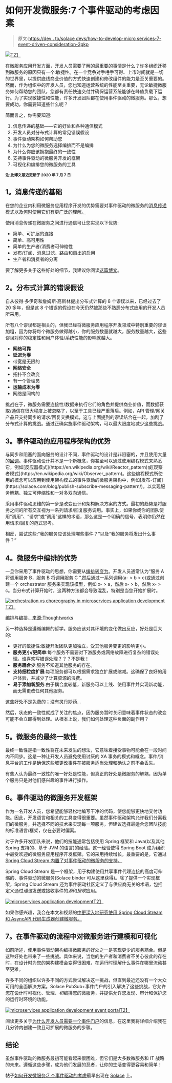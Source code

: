 # 如何开发微服务:7 个事件驱动的考虑因素

> 原文:[https://dev . to/solace devs/how-to-develop-micro services-7-event-driven-consideration-3gkp](https://dev.to/solacedevs/how-to-develop-microservices-7-event-driven-considerations-3gkp)

[![](../Images/f59b53af7fcc436dd36cb1932b520184.png)T2】](https://res.cloudinary.com/practicaldev/image/fetch/s--o43JgGuW--/c_limit%2Cf_auto%2Cfl_progressive%2Cq_auto%2Cw_880/https://solace.com/wp-content/uploads/2018/12/advanced-event-broker.png)

在微服务应用开发方面，开发人员需要了解的最重要的事情是什么？许多组织迁移到微服务的原因只有一个:敏捷性。在一个竞争对手唾手可得、上市时间就是一切的世界里，以提供底线商业价值的方式快速创建和修改组件的能力是至关重要的。然而，作为组织中的开发人员，您也知道运营系统的性能至关重要，无论敏捷微服务如何帮助您的团队，您都有责任快速交付并确保运营系统能够在峰值负载下运行。为了实现敏捷性和性能，许多开发团队都在使用事件驱动的微服务。那么，想要成功，你需要知道些什么呢？

简而言之，你需要知道:

1.  信息传递的基础——它的好处和各种通信模式
2.  开发人员对分布式计算的常见错误假设
3.  事件驱动架构如何帮助您
4.  为什么为您的微服务选择编排而不是编排
5.  为什么你应该拥抱最终的一致性
6.  支持事件驱动的微服务开发的框架
7.  可视化和编排您的微服务的工具

<sub>**注:此博文最近更新于 2020 年 7 月 7 日**</sub>

## [](#1-the-basics-of-messaging)1。消息传递的基础

在您的企业内利用微服务应用程序开发的优势需要对事件驱动的微服务的[消息传递模式以及何时使用它们有更广泛的理解。](https://solace.com/blog/messaging-patterns-for-event-driven-microservices/)

使用消息传递在微服务之间进行通信可让您实现以下优势:

*   简单、可扩展的连接
*   简单、高可用性
*   简单的生产者/消费者可伸缩性
*   发布/订阅、消息过滤、路由和扇出的启用
*   生产者和消费者的分离

要了解更多关于这些好处的细节，我建议你阅读[这篇博文](https://solace.com/blog/messaging-between-microservices/)。

## [](#2-the-false-assumptions-of-distributed-computing)2。分布式计算的错误假设

自从彼得·多伊奇和詹姆斯·高斯林提出分布式计算的 8 个谬误以来，已经过去了 20 多年，但是这 8 个错误的假设在今天仍然被那些不熟悉分布式应用的开发人员所采用。

所有八个谬误都是相关的，但我已经将微服务应用程序开发领域中特别重要的谬误加粗，因为你将每个微服务做得越小，你的服务数量就越大，服务数量越大，这些谬误对你的稳定性和用户体验/系统性能的影响就越大。

*   **网络可靠**
*   **延迟为零**
*   带宽是无限的
*   **网络安全**
*   拓扑不会改变
*   有一个管理员
*   **运输成本为零**
*   网络是同构的

挑战在于，微服务需要连接性/数据来执行它们的角色并提供商业价值，而数据获取/通信在很大程度上被忽略了，以至于工具已经严重落后。例如，API 管理/网关产品只支持同步的请求/回复交换模式，这与上面提到的谬误结合在一起，加剧了分布式计算的挑战。通过正确实施事件驱动架构，可以最大限度地减少这些挑战。

## [](#3-the-advantage-of-eventdriven-application-architecture)3。事件驱动的应用程序架构的优势

与同步和阻塞的面向服务的设计不同，事件驱动的设计是非阻塞的，并且使用大量的[回调](https://en.wikipedia.org/wiki/Callback_(computer_programming))。事件驱动设计并不是一个新概念，你甚至可以通过使用编程模式来熟悉它，例如[反应器模式](https://en.wikipedia.org/wiki/Reactor_pattern)或[观察者模式](https://en.wikipedia.org/wiki/Observer_pattern)。这些编程模式所使用的概念可以应用到使用架构模式的事件驱动的微服务架构中，例如[发布-订阅](https://solace.com/blog/publish-subscribe-messaging-pattern/)，以实现服务解耦、独立可伸缩性和一对多双向通信。

采用事件驱动思维的第一步是改变设计和架构解决方案的方式。最初的趋势是将服务之间的所有交互视为一系列请求/回复服务调用。事实上，如果你或你的团队使用“调用”、“请求”或“调用”这样的术语，那么这是一个明确的信号，表明你仍然在用请求/回复的范式思考。

相反，尝试这些:“我的服务应该处理哪些事件？”以及“我的服务将发出什么事件？”

## [](#4-the-benefits-of-choreography-in-microservices)4。微服务中编排的优势

一旦你采用了事件驱动的思想，你需要从[编排转变为](https://solace.com/blog/microservices-choreography-vs-orchestration/)。开发人员通常认为“服务 A 将调用服务 B，服务 B 将调用服务 C ”,然后通过一系列调用(a- > b > c)或通过创建一个 orchestrator 服务来实现该模型，例如 x- > a，然后 x- > b，然后 x- > c。当分布式计算开始时，这两种方法都会导致混乱，特别是当您开始扩展时。

[![orchestration vs choreography in microservices application development](../Images/044cfadfe488a571f06c27944972de47.png)T2】](https://solace.com/wp-content/uploads/2019/08/dev-considerations-eda_image-1.png)

[编排与编排，来源:Thoughtworks](https://www.thoughtworks.com/insights/blog/scaling-microservices-event-stream)

另一种选择是遵循编舞的哲学。服务应该对其环境的变化做出反应，好处是巨大的:

*   更好的敏捷性:敏捷开发团队更加独立，受其他服务变更的影响更小。
*   **服务更小/更简单**:每个服务不需要对下游服务或网络故障进行复杂的错误处理。谁喜欢写错误处理？？？不是我！
*   **服务耦合少**:服务不知道其他服务的存在。
*   **支持细粒度扩展**:每项服务都可以根据需求独立扩展或缩减。这确保了良好的用户体验，并减少了计算资源的浪费。
*   **易于添加新服务**:由于耦合度较低，新服务可以上线、使用事件并实现新功能，而无需更改任何其他服务。

这些好处不是免费的；没有灵丹妙药…

然后，状态的一致性就成了关注的焦点，因为服务暂时关闭意味着事件状态的改变可能不会立即得到处理。从根本上说，我们如何处理这种负面的副作用？

## [](#5-eventual-consistency-in-microservices)5。微服务的最终一致性

最终一致性是指一致性将在未来发生的想法，它意味着接受事物可能会在一段时间内不同步。这是一种让开发人员避免使用讨厌的 XA 事务的模式和概念。事件/消息平台的工作是确保这些域更改事件在被服务适当处理和确认之前不会丢失。

有些人认为最终一致性的唯一好处是性能，但真正的好处是微服务的解耦，因为单个服务只是对他们感兴趣的事件进行操作。

## [](#6-eventdriven-microservices-development-frameworks)6。事件驱动的微服务开发框架

作为一名开发人员，您希望能够轻松地编写干净的代码，使您能够更快地交付功能。因此，开发语言和相关的工具变得很重要。虽然事件驱动架构允许我们分离我们的微服务，并选择不同的技术来实现每一项服务，但建议选择最适合您团队技能的标准语言/框架，仅在必要时偏离。

对于许多开发团队来说，他们的技能通常包括使用 Spring 框架和 Java(以及其他 Spring 支持的、基于 JVM 的语言)的经验。这一经验使得 Spring Boot 成为组织中最受欢迎的微服务应用程序开发框架。它的采用持续增长，最重要的是，它通过 [Spring Cloud Stream 内置了对事件驱动的微服务的支持。](https://spring.io/projects/spring-cloud-stream)

Spring Cloud Stream 是一个框架，用于构建使用共享事件代理连接的高度可伸缩的、事件驱动的微服务(Solace binder 可从这里获得)。除了提供一个实现框架，Spring Cloud Stream 还为事件驱动社区定义了与供应商无关的术语，包括定义通过*通道*发送或接收事件的*源*和*接收*应用。

[![microservices application development](../Images/211e96d4418dbf4e8415bcebc2541354.png)T2】](https://solace.com/wp-content/uploads/2019/08/spring-cloud-streams-architecture.png)

如果你感兴趣，我会在本文和视频的[中更深入地研究使用 Spring Cloud Stream 和 AsyncAPI 代码生成器创建微服务。](https://solace.com/blog/asyncapi-codegen-microservices-using-spring-cloud-stream/)

## [](#7-model-and-visualize-microservices-in-your-eventdriven-process)7。在事件驱动的流程中对微服务进行建模和可视化

如前所述，使用事件驱动架构编排微服务的好处之一是实现更少的服务耦合。但是这种好处也带来了一些挑战。具体来说，当您的生产者和消费者不关心彼此的存在时，在设计时为您的架构建模会变得很困难，在运行时理解什么事件在哪里流动甚至更难。

许多不同的组织以许多不同的方式尝试解决这一挑战，但直到最近还没有一个大众可用的全面解决方案。Solace PubSub+事件门户的引入解决了这些挑战，它允许您在设计时可视化、管理、*和*编排您的微服务，并提供允许您发现、审计和保护您的运行时环境的功能。

[![microservices application development event portal](../Images/62d802bab0d1615a028009f05031883b.png)T2】](https://solace.com/wp-content/uploads/2020/03/site-software2-event-portal-datasheet-1.png)

阅读更多关于[为什么开发人员需要一个事件门户](https://solace.com/blog/why-developers-need-event-portal/)的信息，在这里我将详细介绍我在几分钟内创建一致且可扩展的微服务的步骤。

## [](#conclusion)结论

虽然事件驱动的微服务最初可能看起来很困难，但它们是大多数微服务和 IT 战略的未来。遵循这些步骤，成为他们发展的忍者，让你的生活变得更容易和简单！

帖子[如何开发微服务:7 个事件驱动的考虑](https://solace.com/blog/microservices-application-development-considerations/)最早出现在 [Solace](https://solace.com) 上。
